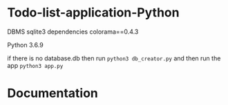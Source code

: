 # Todo-list-application-Python
DBMS sqlite3
dependencies colorama==0.4.3

Python 3.6.9

if there is no database.db then run `python3 db_creator.py` and then run the app
`python3 app.py`

# Documentation